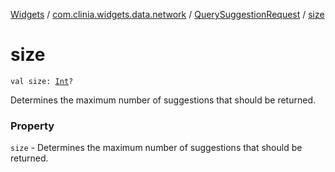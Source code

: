 [Widgets](../../index.md) / [com.clinia.widgets.data.network](../index.md) / [QuerySuggestionRequest](index.md) / [size](./size.md)

# size

`val size: `[`Int`](https://kotlinlang.org/api/latest/jvm/stdlib/kotlin/-int/index.html)`?`

Determines the maximum number of suggestions that should be returned.

### Property

`size` - Determines the maximum number of suggestions that should be returned.